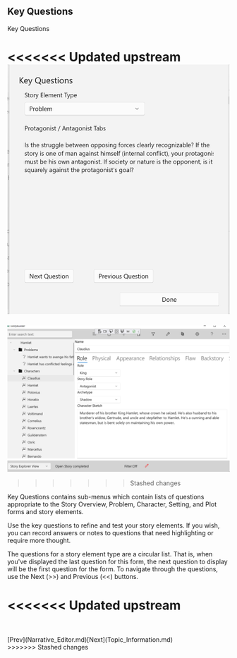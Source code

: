 ## Key Questions ##





Key Questions <br/>

<<<<<<< Updated upstream
![](Clipboard-Image-196.png)
=======
![](Clipboard-Image.png)
>>>>>>> Stashed changes

Key Questions contains sub-menus which contain lists of questions appropriate to the Story Overview, Problem, Character, Setting, and Plot forms and story elements. <br/>

Use the key questions to refine and test your story elements.   If you wish, you can record  answers or notes to questions that need highlighting or require more thought.  <br/>

The questions for a story element type are a circular list.  That is, when you've displayed the last question for this form, the next question to display will be the first question for the form.  To navigate through the questions, use the Next (>>) and Previous (<<) buttons. <br/>

<<<<<<< Updated upstream
=======
 <br/>
 <br/>
[Prev](Narrative_Editor.md)[Next](Topic_Information.md) <br/>
>>>>>>> Stashed changes
